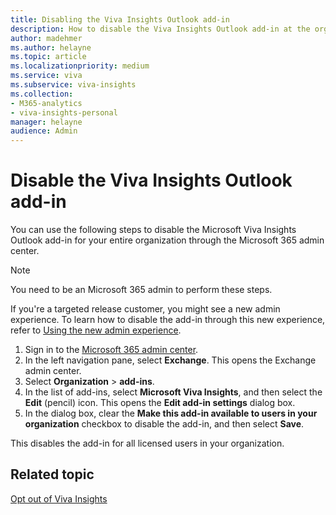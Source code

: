 ```yaml
---
title: Disabling the Viva Insights Outlook add-in
description: How to disable the Viva Insights Outlook add-in at the organizational level 
author: madehmer
ms.author: helayne
ms.topic: article
ms.localizationpriority: medium 
ms.service: viva 
ms.subservice: viva-insights 
ms.collection: 
- M365-analytics
- viva-insights-personal
manager: helayne
audience: Admin
---
```


# Disable the Viva Insights Outlook add-in

You can use the following steps to disable the Microsoft Viva Insights Outlook add-in for your entire organization through the Microsoft 365 admin center.

>[!Note]
>You need to be an Microsoft 365 admin to perform these steps.
>
> If you're a targeted release customer, you might see a new admin experience. To learn how to disable the add-in through this new experience, refer to [Using the new admin experience](../../advanced/setup-maint/new-admin-experience.md#manage-default-settings). 

1. Sign in to the [Microsoft 365 admin center](https://admin.microsoft.com/adminportal).
2. In the left navigation pane, select **Exchange**. This opens the Exchange admin center.  
3. Select **Organization** > **add-ins**.
4. In the list of add-ins, select **Microsoft Viva Insights**, and then select the **Edit** (pencil) icon. This opens the **Edit add-in settings** dialog box.
5. In the dialog box, clear the **Make this add-in available to users in your organization** checkbox to disable the add-in, and then select **Save**.

This disables the add-in for all licensed users in your organization.

## Related topic

[Opt out of Viva Insights](../overview/mya-faq.md#opt-out)
